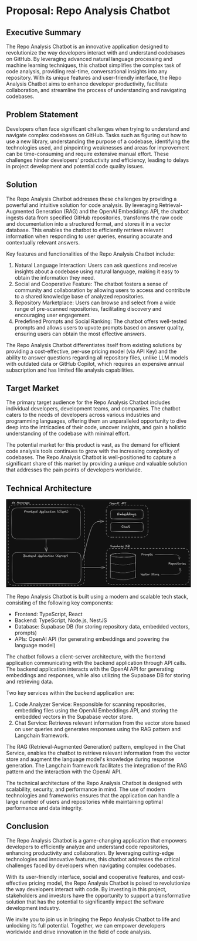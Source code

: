 # Proposal: Repo Analysis Chatbot

## Executive Summary

The Repo Analysis Chatbot is an innovative application designed to revolutionize the way developers interact with and understand codebases on GitHub. By leveraging advanced natural language processing and machine learning techniques, this chatbot simplifies the complex task of code analysis, providing real-time, conversational insights into any repository. With its unique features and user-friendly interface, the Repo Analysis Chatbot aims to enhance developer productivity, facilitate collaboration, and streamline the process of understanding and navigating codebases.

## Problem Statement

Developers often face significant challenges when trying to understand and navigate complex codebases on GitHub. Tasks such as figuring out how to use a new library, understanding the purpose of a codebase, identifying the technologies used, and pinpointing weaknesses and areas for improvement can be time-consuming and require extensive manual effort. These challenges hinder developers' productivity and efficiency, leading to delays in project development and potential code quality issues.

## Solution

The Repo Analysis Chatbot addresses these challenges by providing a powerful and intuitive solution for code analysis. By leveraging Retrieval-Augmented Generation (RAG) and the OpenAI Embeddings API, the chatbot ingests data from specified GitHub repositories, transforms the raw code and documentation into a structured format, and stores it in a vector database. This enables the chatbot to efficiently retrieve relevant information when responding to user queries, ensuring accurate and contextually relevant answers.

Key features and functionalities of the Repo Analysis Chatbot include:

1. Natural Language Interaction: Users can ask questions and receive insights about a codebase using natural language, making it easy to obtain the information they need.
2. Social and Cooperative Feature: The chatbot fosters a sense of community and collaboration by allowing users to access and contribute to a shared knowledge base of analyzed repositories.
3. Repository Marketplace: Users can browse and select from a wide range of pre-scanned repositories, facilitating discovery and encouraging user engagement.
4. Predefined Prompts and Social Ranking: The chatbot offers well-tested prompts and allows users to upvote prompts based on answer quality, ensuring users can obtain the most effective answers.

The Repo Analysis Chatbot differentiates itself from existing solutions by providing a cost-effective, per-use pricing model (via API Key) and the ability to answer questions regarding all repository files, unlike LLM models with outdated data or GitHub Copilot, which requires an expensive annual subscription and has limited file analysis capabilities.

## Target Market

The primary target audience for the Repo Analysis Chatbot includes individual developers, development teams, and companies. The chatbot caters to the needs of developers across various industries and programming languages, offering them an unparalleled opportunity to dive deep into the intricacies of their code, uncover insights, and gain a holistic understanding of the codebase with minimal effort.

The potential market for this product is vast, as the demand for efficient code analysis tools continues to grow with the increasing complexity of codebases. The Repo Analysis Chatbot is well-positioned to capture a significant share of this market by providing a unique and valuable solution that addresses the pain points of developers worldwide.

## Technical Architecture

![System Design](system-design.png)

The Repo Analysis Chatbot is built using a modern and scalable tech stack, consisting of the following key components:

- Frontend: TypeScript, React
- Backend: TypeScript, Node.js, NestJS
- Database: Supabase DB (for storing repository data, embedded vectors, prompts)
- APIs: OpenAI API (for generating embeddings and powering the language model)

The chatbot follows a client-server architecture, with the frontend application communicating with the backend application through API calls. The backend application interacts with the OpenAI API for generating embeddings and responses, while also utilizing the Supabase DB for storing and retrieving data.

Two key services within the backend application are:

1. Code Analyzer Service: Responsible for scanning repositories, embedding files using the OpenAI Embeddings API, and storing the embedded vectors in the Supabase vector store.
2. Chat Service: Retrieves relevant information from the vector store based on user queries and generates responses using the RAG pattern and Langchain framework.

The RAG (Retrieval-Augmented Generation) pattern, employed in the Chat Service, enables the chatbot to retrieve relevant information from the vector store and augment the language model's knowledge during response generation. The Langchain framework facilitates the integration of the RAG pattern and the interaction with the OpenAI API.

The technical architecture of the Repo Analysis Chatbot is designed with scalability, security, and performance in mind. The use of modern technologies and frameworks ensures that the application can handle a large number of users and repositories while maintaining optimal performance and data integrity.

## Conclusion

The Repo Analysis Chatbot is a game-changing application that empowers developers to efficiently analyze and understand code repositories, enhancing productivity and collaboration. By leveraging cutting-edge technologies and innovative features, this chatbot addresses the critical challenges faced by developers when navigating complex codebases.

With its user-friendly interface, social and cooperative features, and cost-effective pricing model, the Repo Analysis Chatbot is poised to revolutionize the way developers interact with code. By investing in this project, stakeholders and investors have the opportunity to support a transformative solution that has the potential to significantly impact the software development industry.

We invite you to join us in bringing the Repo Analysis Chatbot to life and unlocking its full potential. Together, we can empower developers worldwide and drive innovation in the field of code analysis.
